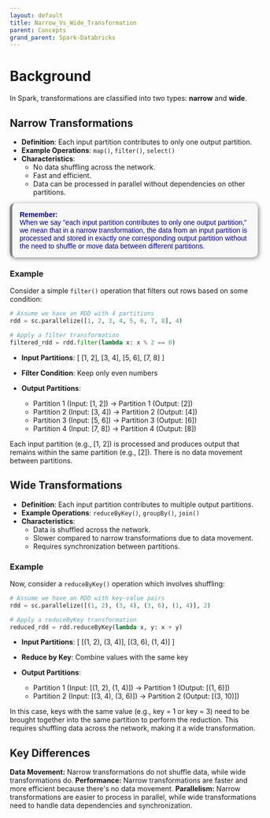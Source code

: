 ```yaml
---
layout: default
title: Narrow_Vs_Wide_Transformation
parent: Concepts
grand_parent: Spark-Databricks
---
```


# Background
In Spark, transformations are classified into two types: **narrow** and **wide**.

## Narrow Transformations
- **Definition**: Each input partition contributes to only one output partition.
- **Example Operations**: `map()`, `filter()`, `select()`
- **Characteristics**:
  - No data shuffling across the network.
  - Fast and efficient.
  - Data can be processed in parallel without dependencies on other partitions.

<p style="color: navy; font-family: 'Trebuchet MS', Helvetica, sans-serif; background-color: #f8f8f8; padding: 15px; border-left: 5px solid grey; border-radius: 10px; box-shadow: 2px 2px 10px grey;">
<strong>Remember:</strong><br>
When we say "each input partition contributes to only one output partition," we mean that in a narrow transformation, the data from an input partition is processed and stored in exactly one corresponding output partition without the need to shuffle or move data between different partitions.
</p>

### Example
Consider a simple `filter()` operation that filters out rows based on some condition:

```python
# Assume we have an RDD with 4 partitions
rdd = sc.parallelize([1, 2, 3, 4, 5, 6, 7, 8], 4)

# Apply a filter transformation
filtered_rdd = rdd.filter(lambda x: x % 2 == 0)
```

- **Input Partitions**: [ [1, 2], [3, 4], [5, 6], [7, 8] ]
- **Filter Condition**: Keep only even numbers

- **Output Partitions**:
  - Partition 1 (Input: [1, 2]) → Partition 1 (Output: [2])
  - Partition 2 (Input: [3, 4]) → Partition 2 (Output: [4])
  - Partition 3 (Input: [5, 6]) → Partition 3 (Output: [6])
  - Partition 4 (Input: [7, 8]) → Partition 4 (Output: [8])

Each input partition (e.g., [1, 2]) is processed and produces output that remains within the same partition (e.g., [2]). There is no data movement between partitions.



## Wide Transformations
- **Definition**: Each input partition contributes to multiple output partitions.
- **Example Operations**: `reduceByKey()`, `groupBy()`, `join()`
- **Characteristics**:
  - Data is shuffled across the network.
  - Slower compared to narrow transformations due to data movement.
  - Requires synchronization between partitions.

### Example
Now, consider a `reduceByKey()` operation which involves shuffling:

```python
# Assume we have an RDD with key-value pairs
rdd = sc.parallelize([(1, 2), (3, 4), (3, 6), (1, 4)], 2)

# Apply a reduceByKey transformation
reduced_rdd = rdd.reduceByKey(lambda x, y: x + y)
```

- **Input Partitions**: [ [(1, 2), (3, 4)], [(3, 6), (1, 4)] ]

- **Reduce by Key**: Combine values with the same key

- **Output Partitions**:
  - Partition 1 (Input: [(1, 2), (1, 4)]) → Partition 1 (Output: [(1, 6)])
  - Partition 2 (Input: [(3, 4), (3, 6)]) → Partition 2 (Output: [(3, 10)])

In this case, keys with the same value (e.g., key = 1 or key = 3) need to be brought together into the same partition to perform the reduction. This requires shuffling data across the network, making it a wide transformation.


## Key Differences
**Data Movement:** Narrow transformations do not shuffle data, while wide transformations do.
**Performance:** Narrow transformations are faster and more efficient because there's no data movement.
**Parallelism:** Narrow transformations are easier to process in parallel, while wide transformations need to handle data dependencies and synchronization.